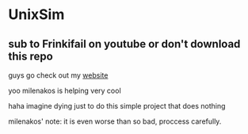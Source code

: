 # UnixSim
## sub to Frinkifail on youtube or don't download this repo
guys go check out my [website](https://frinkifail.wixsite.com/unixsim)

yoo milenakos is helping very cool

haha imagine dying just to do this simple project that does nothing

milenakos' note: it is even worse than so bad, proccess carefully.
